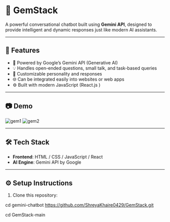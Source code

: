 # 💬 GemStack

A powerful conversational chatbot built using **Gemini API**, designed to provide intelligent and dynamic responses just like modern AI assistants.

--------------------------------------------------------------------------------------------------------------------------------------------------------------------

## 🚀 Features

- 🔮 Powered by Google’s Gemini API (Generative AI)
- 💡 Handles open-ended questions, small talk, and task-based queries
- 🎨 Customizable personality and responses
- 🌐 Can be integrated easily into websites or web apps
- ⚙️ Built with modern JavaScript (React.js )

--------------------------------------------------------------------------------------------------------------------------------------------------------------------

## 📷 Demo

![gem1](https://github.com/user-attachments/assets/a09f57a3-7d23-4e44-bfd4-cc3076446616)
![gem2](https://github.com/user-attachments/assets/133de6c9-522a-42a2-bec7-51f6d1309056)


--------------------------------------------------------------------------------------------------------------------------------------------------------------------

## 🛠️ Tech Stack

- **Frontend**: HTML / CSS / JavaScript / React
- **AI Engine**: Gemini API by Google

--------------------------------------------------------------------------------------------------------------------------------------------------------------------
## ⚙️ Setup Instructions

1. Clone this repository:

cd gemini-chatbot https://github.com/ShreyaKhaire0429/GemStack.git

cd GemStack-main
